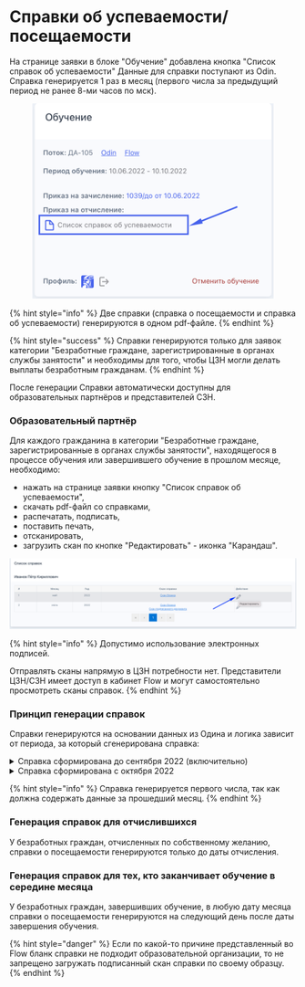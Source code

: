 # Справки об успеваемости/посещаемости

На странице заявки в блоке "Обучение" добавлена кнопка "Список справок об успеваемости" Данные для справки поступают из Odin. Справка генерируется 1 раз в месяц (первого числа за предыдущий период не ранее 8-ми часов по мск). &#x20;

<figure><img src="../.gitbook/assets/image.png" alt=""><figcaption></figcaption></figure>

{% hint style="info" %}
Две справки (справка о посещаемости и справка об успеваемости) генерируются в одном pdf-файле.
{% endhint %}

{% hint style="success" %}
Справки генерируются только для заявок категории "Безработные граждане, зарегистрированные в органах службы занятости" и необходимы для того, чтобы ЦЗН могли делать выплаты безработным гражданам.
{% endhint %}

После генерации Справки автоматически доступны  для образовательных партнёров и представителей СЗН.&#x20;

### **Образовательный партнёр**&#x20;

Для каждого гражданина в категории "Безработные граждане, зарегистрированные в органах службы занятости", находящегося в процессе обучения или завершившего обучение в прошлом месяце,  необходимо:

* нажать на странице заявки кнопку "Список справок об успеваемости",
* скачать pdf-файл со справками,&#x20;
* распечатать, подписать,
* поставить печать,&#x20;
* отсканировать,&#x20;
* загрузить скан по кнопке "Редактировать" - иконка "Карандаш".&#x20;

![](<../.gitbook/assets/image (20).png>)

{% hint style="info" %}
Допустимо использование электронных подписей.

Отправлять сканы напрямую в ЦЗН потребности нет. Представители ЦЗН/СЗН имеет доступ в кабинет Flow и могут самостоятельно просмотреть сканы справок.
{% endhint %}

### **Принцип генерации справок**

Справки генерируются на основании данных из Одина и логика зависит от периода, за который сгенерирована справка:

<details>

<summary>Справка сформирована до сентября 2022 (включительно)</summary>

Если справка берется за период до сентября 2022 (включительно), и гражданин прошел хотя бы одну активность в Одине, то&#x20;

1\) в справке о посещаемости в каждый рабочий день в рамках периода обучения потока ему ставится буква Я (явился)

2\) в справке об успеваемости ему ставится "успевает".

Если у гражданина нет ни одной пройденной активности, то

1\) в справке о посещаемости ему ставится Н (не явился)

2\) в справке об успеваемости ему ставится "не успевает".

</details>

<details>

<summary>Справка сформирована с октября 2022</summary>

В данному случае если гражданин посещал хоть 1 раз, то он успевает и регулярно посещает, иначе не успевает и не посещает.

</details>

{% hint style="info" %}
Справка генерируется первого числа, так как должна содержать данные за прошедший месяц.
{% endhint %}

### Генерация справок для отчислившихся

У безработных граждан, отчисленных по собственному желанию, справки о посещаемости генерируются только до даты отчисления.&#x20;

### Генерация справок для тех, кто заканчивает обучение в середине месяца

У безработных граждан, завершивших обучение,  в любую дату месяца справки о посещаемости генерируются на следующий день после даты завершения обучения.

{% hint style="danger" %}
Если по какой-то причине представленный во Flow бланк справки не подходит образовательной организации, то не запрещено загружать подписанный скан справки по своему образцу.&#x20;
{% endhint %}
